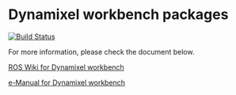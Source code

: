 # Dynamixel workbench packages

[![Build Status](https://travis-ci.org/ROBOTIS-GIT/dynamixel-workbench.svg)](https://travis-ci.org/ROBOTIS-GIT/dynamixel-workbench)

For more information, please check the document below.

[ROS Wiki for Dynamixel workbench](http://wiki.ros.org/dynamixel_workbench)

[e-Manual for Dynamixel workbench](http://emanual.robotis.com/docs/en/software/dynamixel/dynamixel_workbench/)
